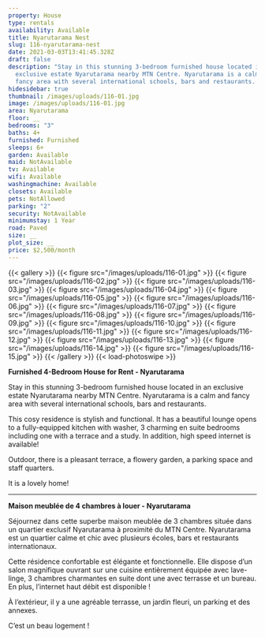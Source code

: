 ```yaml
---
property: House
type: rentals
availability: Available
title: Nyarutarama Nest
slug: 116-nyarutarama-nest
date: 2021-03-03T13:41:45.328Z
draft: false
description: "Stay in this stunning 3-bedroom furnished house located in an
  exclusive estate Nyarutarama nearby MTN Centre. Nyarutarama is a calm and
  fancy area with several international schools, bars and restaurants. "
hidesidebar: true
thumbnail: /images/uploads/116-01.jpg
image: /images/uploads/116-01.jpg
area: Nyarutarama
floor: __
bedrooms: "3"
baths: 4+
furnished: Furnished
sleeps: 6+
garden: Available
maid: NotAvailable
tv: Available
wifi: Available
washingmachine: Available
closets: Available
pets: NotAllowed
parking: "2"
security: NotAvailable
minimumstay: 1 Year
road: Paved
size: __
plot_size: __
price: $2,500/month
---
```

{{< gallery >}}
{{< figure src="/images/uploads/116-01.jpg" >}}
{{< figure src="/images/uploads/116-02.jpg" >}}
{{< figure src="/images/uploads/116-03.jpg" >}}
{{< figure src="/images/uploads/116-04.jpg" >}}
{{< figure src="/images/uploads/116-05.jpg" >}}
{{< figure src="/images/uploads/116-06.jpg" >}}
{{< figure src="/images/uploads/116-07.jpg" >}}
{{< figure src="/images/uploads/116-08.jpg" >}}
{{< figure src="/images/uploads/116-09.jpg" >}}
{{< figure src="/images/uploads/116-10.jpg" >}}
{{< figure src="/images/uploads/116-11.jpg" >}}
{{< figure src="/images/uploads/116-12.jpg" >}}
{{< figure src="/images/uploads/116-13.jpg" >}}
{{< figure src="/images/uploads/116-14.jpg" >}}
{{< figure src="/images/uploads/116-15.jpg" >}}
{{< /gallery >}}
{{< load-photoswipe >}}

**Furnished 4-Bedroom House for Rent - Nyarutarama**

Stay in this stunning 3-bedroom furnished house located in an exclusive estate Nyarutarama nearby MTN Centre. Nyarutarama is a calm and fancy area with several international schools, bars and restaurants.

This cosy residence is stylish and functional. It has a beautiful lounge opens to a fully-equipped kitchen with washer, 3 charming en suite bedrooms including one with a terrace and a study. In addition, high speed internet is available!

Outdoor, there is a pleasant terrace, a flowery garden, a parking space and staff quarters. 

It is a lovely home! 

- - -

**Maison meublée de 4 chambres à louer - Nyarutarama**

Séjournez dans cette superbe maison meublée de 3 chambres située dans un quartier exclusif Nyarutarama à proximité du MTN Centre. Nyarutarama est un quartier calme et chic avec plusieurs écoles, bars et restaurants internationaux.

Cette résidence confortable est élégante et fonctionnelle. Elle dispose d’un salon magnifique ouvrant sur une cuisine entièrement équipée avec lave-linge, 3 chambres charmantes en suite dont une avec terrasse et un bureau. En plus, l’internet haut débit est disponible !

À l’extérieur, il y a une agréable terrasse, un jardin fleuri, un parking et des annexes.

C’est un beau logement !